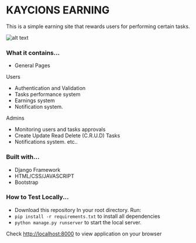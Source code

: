 # KAYCIONS EARNING 

This is a simple earning site that rewards users for performing certain tasks.

![alt text](https://github.com/kayprogrammer/kaycions-earning-application-with-django/blob/master/display.png?raw=true)

### What it contains...
* General Pages

Users
* Authentication and Validation
* Tasks performance system
* Earnings system
* Notification system.

Admins
* Monitoring users and tasks approvals
* Create Update Read Delete (C.R.U.D) Tasks
* Notifications system.
etc..

### Built with...
* Django Framework
* HTML/CSS/JAVASCRIPT
* Bootstrap

### How to Test Locally...

* Download this repository
In your root directory. Run:
* `pip install -r requirements.txt` to install all dependencies
* `python manage.py runserver` to start the local server.

Check [http://localhost:8000](http://localhost:8000) to view application on your browser

